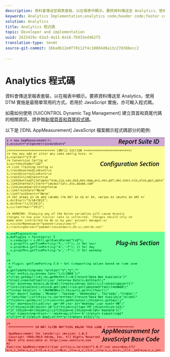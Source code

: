 ```yaml
---
description: 資料會傳送至報表套裝，以在報表中顯示。要將資料傳送至 Analytics，使用 DTM 實施是最簡單常用的方式。若用於 JavaScript 實施，亦可輸入程式碼。
keywords: Analytics Implementation;analytics code;header code;footer code;header;footer;dynamic tag management;dtm;javascript
solution: Analytics
title: Analytics 程式碼
topic: Developer and implementation
uuid: 2615429c-63a3-4a11-8a16-7b933ed462f5
translation-type: tm+mt
source-git-commit: 16ba0b12e0f70112f4c10804d0a13c278388ecc2

---
```



# Analytics 程式碼

資料會傳送至報表套裝，以在報表中顯示。要將資料傳送至 Analytics，使用 DTM 實施是最簡單常用的方式。若用於 JavaScript 實施，亦可輸入程式碼。

如需如何使用 [!UICONTROL Dynamic Tag Management] 建立頁首和頁尾代碼的相關資訊，請參閱[新增頁首和頁尾程式碼](/help/implement/c-implement-with-dtm/c-headers-footers/t-header-footer-code.md)。

以下是 [!DNL AppMeasurement] JavaScript 檔案顯示程式碼部分的範例:

![](assets/appmeasurement-js.png)

